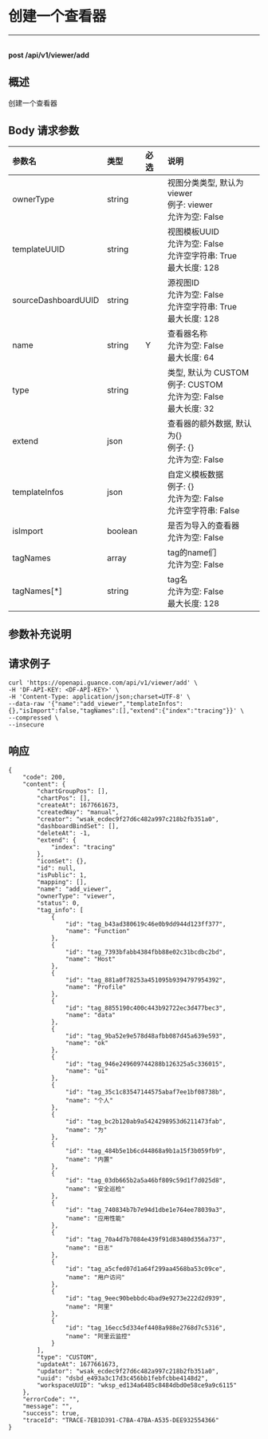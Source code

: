 # 创建一个查看器

---

<br />**post /api/v1/viewer/add**

## 概述
创建一个查看器




## Body 请求参数

| 参数名        | 类型     | 必选   | 说明              |
|:-----------|:-------|:-----|:----------------|
| ownerType | string |  | 视图分类类型, 默认为 viewer<br>例子: viewer <br>允许为空: False <br> |
| templateUUID | string |  | 视图模板UUID<br>允许为空: False <br>允许空字符串: True <br>最大长度: 128 <br> |
| sourceDashboardUUID | string |  | 源视图ID<br>允许为空: False <br>允许空字符串: True <br>最大长度: 128 <br> |
| name | string | Y | 查看器名称<br>允许为空: False <br>最大长度: 64 <br> |
| type | string |  | 类型, 默认为 CUSTOM<br>例子: CUSTOM <br>允许为空: False <br>最大长度: 32 <br> |
| extend | json |  | 查看器的额外数据, 默认为{}<br>例子: {} <br>允许为空: False <br> |
| templateInfos | json |  | 自定义模板数据<br>例子: {} <br>允许为空: False <br>允许空字符串: False <br> |
| isImport | boolean |  | 是否为导入的查看器<br>允许为空: False <br> |
| tagNames | array |  | tag的name们<br>允许为空: False <br> |
| tagNames[*] | string |  | tag名<br>允许为空: False <br>最大长度: 128 <br> |

## 参数补充说明





## 请求例子
```shell
curl 'https://openapi.guance.com/api/v1/viewer/add' \
-H 'DF-API-KEY: <DF-API-KEY>' \
-H 'Content-Type: application/json;charset=UTF-8' \
--data-raw '{"name":"add_viewer","templateInfos":{},"isImport":false,"tagNames":[],"extend":{"index":"tracing"}}' \
--compressed \
--insecure
```




## 响应
```shell
{
    "code": 200,
    "content": {
        "chartGroupPos": [],
        "chartPos": [],
        "createAt": 1677661673,
        "createdWay": "manual",
        "creator": "wsak_ecdec9f27d6c482a997c218b2fb351a0",
        "dashboardBindSet": [],
        "deleteAt": -1,
        "extend": {
            "index": "tracing"
        },
        "iconSet": {},
        "id": null,
        "isPublic": 1,
        "mapping": [],
        "name": "add_viewer",
        "ownerType": "viewer",
        "status": 0,
        "tag_info": [
            {
                "id": "tag_b43ad380619c46e0b9dd944d123ff377",
                "name": "Function"
            },
            {
                "id": "tag_7393bfabb4384fbb88e02c31bcdbc2bd",
                "name": "Host"
            },
            {
                "id": "tag_881a0f78253a451095b9394797954392",
                "name": "Profile"
            },
            {
                "id": "tag_8855190c400c443b92722ec3d477bec3",
                "name": "data"
            },
            {
                "id": "tag_9ba52e9e578d48afbb087d45a639e593",
                "name": "ok"
            },
            {
                "id": "tag_946e249609744288b126325a5c336015",
                "name": "ui"
            },
            {
                "id": "tag_35c1c83547144575abaf7ee1bf08738b",
                "name": "个人"
            },
            {
                "id": "tag_bc2b120ab9a5424298953d6211473fab",
                "name": "为"
            },
            {
                "id": "tag_484b5e1b6cd44868a9b1a15f3b059fb9",
                "name": "内置"
            },
            {
                "id": "tag_03db665b2a5a46bf809c59d1f7d025d8",
                "name": "安全巡检"
            },
            {
                "id": "tag_740834b7b7e94d1dbe1e764ee78039a3",
                "name": "应用性能"
            },
            {
                "id": "tag_70a4d7b7084e439f91d83480d356a737",
                "name": "日志"
            },
            {
                "id": "tag_a5cfed07d1a64f299aa4568ba53c09ce",
                "name": "用户访问"
            },
            {
                "id": "tag_9eec90bebbdc4bad9e9273e222d2d939",
                "name": "阿里"
            },
            {
                "id": "tag_16ecc5d334ef4408a988e2768d7c5316",
                "name": "阿里云监控"
            }
        ],
        "type": "CUSTOM",
        "updateAt": 1677661673,
        "updator": "wsak_ecdec9f27d6c482a997c218b2fb351a0",
        "uuid": "dsbd_e493a3c17d3c456bb1febfcbbe4148d2",
        "workspaceUUID": "wksp_ed134a6485c8484dbd0e58ce9a9c6115"
    },
    "errorCode": "",
    "message": "",
    "success": true,
    "traceId": "TRACE-7EB1D391-C7BA-47BA-A535-DEE932554366"
} 
```




